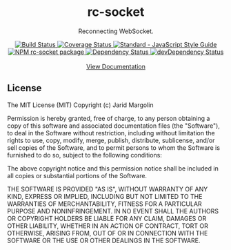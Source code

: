 <h1 align="center">rc-socket</h1>
<div align="center">
  <p>Reconnecting WebSocket.</p>
  <div>
    <a href="https://travis-ci.org/jaridmargolin/rc-socket">
      <img src="https://travis-ci.org/jaridmargolin/rc-socket.svg?branch=master" alt="Build Status">
    </a>
    <a href="https://codecov.io/gh/jaridmargolin/rc-socket">
      <img src="https://codecov.io/gh/jaridmargolin/rc-socket/branch/master/graph/badge.svg" alt="Coverage Status" />
    </a>
    <a href="http://standardjs.com/">
      <img src="https://img.shields.io/badge/code%20style-standard-brightgreen.svg" alt="Standard - JavaScript Style Guide">
    </a>
  </div>
  <div>
    <a href="https://npmjs.org/package/rc-socket">
      <img src="https://img.shields.io/npm/v/@inventory/rc-socket.svg" alt="NPM rc-socket package">
    </a>
    <a href="https://david-dm.org/jaridmargolin/rc-socket">
      <img src="https://david-dm.org/jaridmargolin/rc-socket.svg" alt="Dependency Status">
    </a>
    <a href="https://david-dm.org/jaridmargolin/rc-socket#info=devDependencies">
      <img src="https://david-dm.org/jaridmargolin/rc-socket/dev-status.svg" alt="devDependency Status">
    </a>
  </div>
</div>
<br>
<div align="center">
<a href="http://jaridmargolin.github.io/rc-socket">View Documentation</a>
</div>

## License

The MIT License (MIT) Copyright (c) Jarid Margolin

Permission is hereby granted, free of charge, to any person obtaining a copy of this software and associated documentation files (the "Software"), to deal in the Software without restriction, including without limitation the rights to use, copy, modify, merge, publish, distribute, sublicense, and/or sell copies of the Software, and to permit persons to whom the Software is furnished to do so, subject to the following conditions:

The above copyright notice and this permission notice shall be included in all copies or substantial portions of the Software.

THE SOFTWARE IS PROVIDED "AS IS", WITHOUT WARRANTY OF ANY KIND, EXPRESS OR IMPLIED, INCLUDING BUT NOT LIMITED TO THE WARRANTIES OF MERCHANTABILITY, FITNESS FOR A PARTICULAR PURPOSE AND NONINFRINGEMENT. IN NO EVENT SHALL THE AUTHORS OR COPYRIGHT HOLDERS BE LIABLE FOR ANY CLAIM, DAMAGES OR OTHER LIABILITY, WHETHER IN AN ACTION OF CONTRACT, TORT OR OTHERWISE, ARISING FROM, OUT OF OR IN CONNECTION WITH THE SOFTWARE OR THE USE OR OTHER DEALINGS IN THE SOFTWARE.

